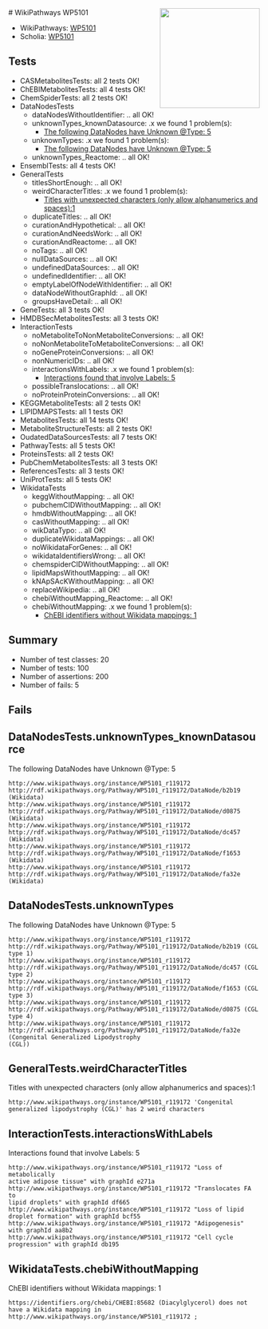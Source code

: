 <img style="float: right; width: 200px" src="https://upload.wikimedia.org/wikipedia/commons/thumb/8/83/Wplogo_with_text_500.png/640px-Wplogo_with_text_500.png" />
# WikiPathways WP5101

* WikiPathways: [WP5101](https://identifiers.org/wikipathways:WP5101)
* Scholia: [WP5101](https://scholia.toolforge.org/wikipathways/WP5101)
## Tests
* CASMetabolitesTests: all 2 tests OK!
* ChEBIMetabolitesTests: all 4 tests OK!
* ChemSpiderTests: all 2 tests OK!
* DataNodesTests
    * dataNodesWithoutIdentifier: .. all OK!
    * unknownTypes_knownDatasource: .x we found 1 problem(s):
        * [The following DataNodes have Unknown @Type: 5](#904516da)
    * unknownTypes: .x we found 1 problem(s):
        * [The following DataNodes have Unknown @Type: 5](#839973e3)
    * unknownTypes_Reactome: .. all OK!
* EnsemblTests: all 4 tests OK!
* GeneralTests
    * titlesShortEnough: .. all OK!
    * weirdCharacterTitles: .x we found 1 problem(s):
        * [Titles with unexpected characters (only allow alphanumerics and spaces):1](#fda87b3f)
    * duplicateTitles: .. all OK!
    * curationAndHypothetical: .. all OK!
    * curationAndNeedsWork: .. all OK!
    * curationAndReactome: .. all OK!
    * noTags: .. all OK!
    * nullDataSources: .. all OK!
    * undefinedDataSources: .. all OK!
    * undefinedIdentifier: .. all OK!
    * emptyLabelOfNodeWithIdentifier: .. all OK!
    * dataNodeWithoutGraphId: .. all OK!
    * groupsHaveDetail: .. all OK!
* GeneTests: all 3 tests OK!
* HMDBSecMetabolitesTests: all 3 tests OK!
* InteractionTests
    * noMetaboliteToNonMetaboliteConversions: .. all OK!
    * noNonMetaboliteToMetaboliteConversions: .. all OK!
    * noGeneProteinConversions: .. all OK!
    * nonNumericIDs: .. all OK!
    * interactionsWithLabels: .x we found 1 problem(s):
        * [Interactions found that involve Labels: 5](#630d267c)
    * possibleTranslocations: .. all OK!
    * noProteinProteinConversions: .. all OK!
* KEGGMetaboliteTests: all 2 tests OK!
* LIPIDMAPSTests: all 1 tests OK!
* MetabolitesTests: all 14 tests OK!
* MetaboliteStructureTests: all 2 tests OK!
* OudatedDataSourcesTests: all 7 tests OK!
* PathwayTests: all 5 tests OK!
* ProteinsTests: all 2 tests OK!
* PubChemMetabolitesTests: all 3 tests OK!
* ReferencesTests: all 3 tests OK!
* UniProtTests: all 5 tests OK!
* WikidataTests
    * keggWithoutMapping: .. all OK!
    * pubchemCIDWithoutMapping: .. all OK!
    * hmdbWithoutMapping: .. all OK!
    * casWithoutMapping: .. all OK!
    * wikDataTypo: .. all OK!
    * duplicateWikidataMappings: .. all OK!
    * noWikidataForGenes: .. all OK!
    * wikidataIdentifiersWrong: .. all OK!
    * chemspiderCIDWithoutMapping: .. all OK!
    * lipidMapsWithoutMapping: .. all OK!
    * kNApSAcKWithoutMapping: .. all OK!
    * replaceWikipedia: .. all OK!
    * chebiWithoutMapping_Reactome: .. all OK!
    * chebiWithoutMapping: .x we found 1 problem(s):
        * [ChEBI identifiers without Wikidata mappings: 1](#a8d554cd)


## Summary

* Number of test classes: 20
* Number of tests: 100
* Number of assertions: 200
* Number of fails: 5

## Fails

<a name="904516da" />

## DataNodesTests.unknownTypes_knownDatasource

The following DataNodes have Unknown @Type: 5
```
http://www.wikipathways.org/instance/WP5101_r119172 http://rdf.wikipathways.org/Pathway/WP5101_r119172/DataNode/b2b19 (Wikidata)
http://www.wikipathways.org/instance/WP5101_r119172 http://rdf.wikipathways.org/Pathway/WP5101_r119172/DataNode/d0875 (Wikidata)
http://www.wikipathways.org/instance/WP5101_r119172 http://rdf.wikipathways.org/Pathway/WP5101_r119172/DataNode/dc457 (Wikidata)
http://www.wikipathways.org/instance/WP5101_r119172 http://rdf.wikipathways.org/Pathway/WP5101_r119172/DataNode/f1653 (Wikidata)
http://www.wikipathways.org/instance/WP5101_r119172 http://rdf.wikipathways.org/Pathway/WP5101_r119172/DataNode/fa32e (Wikidata)
```

<a name="839973e3" />

## DataNodesTests.unknownTypes

The following DataNodes have Unknown @Type: 5
```
http://www.wikipathways.org/instance/WP5101_r119172 http://rdf.wikipathways.org/Pathway/WP5101_r119172/DataNode/b2b19 (CGL type 1)
http://www.wikipathways.org/instance/WP5101_r119172 http://rdf.wikipathways.org/Pathway/WP5101_r119172/DataNode/dc457 (CGL type 2)
http://www.wikipathways.org/instance/WP5101_r119172 http://rdf.wikipathways.org/Pathway/WP5101_r119172/DataNode/f1653 (CGL type 3)
http://www.wikipathways.org/instance/WP5101_r119172 http://rdf.wikipathways.org/Pathway/WP5101_r119172/DataNode/d0875 (CGL type 4)
http://www.wikipathways.org/instance/WP5101_r119172 http://rdf.wikipathways.org/Pathway/WP5101_r119172/DataNode/fa32e (Congenital Generalized Lipodystrophy
(CGL))
```

<a name="fda87b3f" />

## GeneralTests.weirdCharacterTitles

Titles with unexpected characters (only allow alphanumerics and spaces):1
```
http://www.wikipathways.org/instance/WP5101_r119172 'Congenital generalized lipodystrophy (CGL)' has 2 weird characters
```

<a name="630d267c" />

## InteractionTests.interactionsWithLabels

Interactions found that involve Labels: 5
```
http://www.wikipathways.org/instance/WP5101_r119172 "Loss of metabolically 
active adipose tissue" with graphId e271a
http://www.wikipathways.org/instance/WP5101_r119172 "Translocates FA to 
lipid droplets" with graphId df665
http://www.wikipathways.org/instance/WP5101_r119172 "Loss of lipid 
droplet formation" with graphId bcf55
http://www.wikipathways.org/instance/WP5101_r119172 "Adipogenesis" with graphId aa8b2
http://www.wikipathways.org/instance/WP5101_r119172 "Cell cycle 
progression" with graphId db195
```

<a name="a8d554cd" />

## WikidataTests.chebiWithoutMapping

ChEBI identifiers without Wikidata mappings: 1
```
https://identifiers.org/chebi/CHEBI:85682 (Diacylglycerol) does not have a Wikidata mapping in http://www.wikipathways.org/instance/WP5101_r119172 ; 
```

